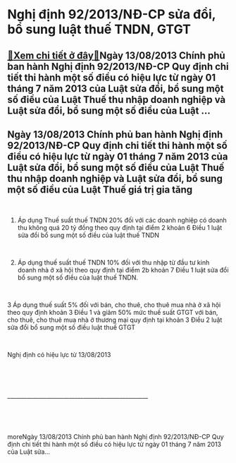 Nghị định 92/2013/NĐ-CP sửa đổi, bổ sung luật thuế TNDN, GTGT
=============================================================

[:gift:Xem chi tiết ở đây:gift:](https://hddtvn.com/nghi-dinh-92-2013-nd-cp-sua-doi-bo-sung-luat-thue-tndn-gtgt/)Ngày 13/08/2013 Chính phủ ban hành Nghị định 92/2013/NĐ-CP Quy định chi tiết thi hành một số điều có hiệu lực từ ngày 01 tháng 7 năm 2013 của Luật sửa đổi, bổ sung một số điều của Luật Thuế thu nhập doanh nghiệp và Luật sửa đổi, bổ sung một số điều của Luật …
-------------------------------------------------------------------------------------------------------------------------------------------------------------------------------------------------------------------------------------------------------------------



Ngày 13/08/2013 Chính phủ ban hành Nghị định 92/2013/NĐ-CP Quy định chi tiết thi hành một số điều có hiệu lực từ ngày 01 tháng 7 năm 2013 của Luật sửa đổi, bổ sung một số điều của Luật Thuế thu nhập doanh nghiệp và Luật sửa đổi, bổ sung một số điều của Luật Thuế giá trị gia tăng
-----------------------------------------------------------------------------------------------------------------------------------------------------------------------------------------------------------------------------------------------------------------------------------------



   

 1. Áp dụng Thuế suất thuế TNDN 20% đối với các doanh nghiệp có doanh thu không quá 20 tỷ đồng theo quy định tại điểm 2 khoản 6 Điều 1 luật sửa đổi bổ sung một số điều của luật thuế TNDN  

    

 2. Áp dụng thuế suất thuế TNDN 10% đối với thu nhập từ đầu tư kinh doanh nhà ở xã hội theo quy định tại điểm 2b khoản 7 Điều 1 luật sửa đổi bổ sung một số điều của luật thuế TNDN.  

    

 3 Áp dụng thuế suất 5% đối với bán, cho thuê, cho thuê mua nhà ở xã hội theo quy định khoản 3 Điều 1 và giảm 50% mức thuế suất GTGT với bán, cho thuê, cho thuê mua nhà ở thương mại quy định tại khoản 3 Điều 2 luật sửa đổi bổ sung một số điều luật thuế GTGT  

    

 Nghị định có hiệu lực từ 13/08/2013  

  


  



 \_\_\_\_\_\_\_\_\_\_\_\_\_\_\_\_\_\_\_\_\_\_\_\_\_\_\_\_\_\_\_\_\_\_\_\_\_\_\_\_\_\_\_\_\_\_\_\_\_\_  

  



 


moreNgày 13/08/2013 Chính phủ ban hành Nghị định 92/2013/NĐ-CP Quy định chi tiết thi hành một số điều có hiệu lực từ ngày 01 tháng 7 năm 2013 của Luật sửa…

